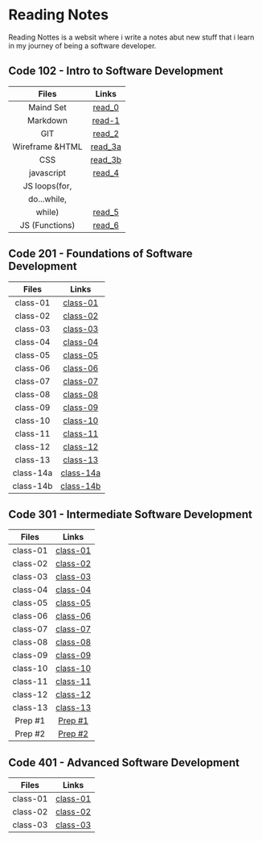 # Reading Notes

Reading Nottes is a websit where i write a notes abut new stuff that i learn in my journey of being a software developer.

## Code 102 - Intro to Software Development

|      Files      |         Links         |
| :-------------: | :-------------------: |
|    Maind Set    |  [read_0](read_0.md)  |
|    Markdown     |  [read-1](read-1.md)  |
|       GIT       |  [read_2](read_2.md)  |
| Wireframe &HTML | [read_3a](read_3a.md) |
|       CSS       | [read_3b](read_3b.md) |
|   javascript    |  [read_4](read_4.md)  |
|  JS loops(for,  |                       |
|   do...while,   |                       |
|     while)      |  [read_5](read_5.md)  |
| JS (Functions)  |  [read_6](read_6.md)  |

## Code 201 - Foundations of Software Development

|  Files   |          Links          |
| :------: | :---------------------: |
| class-01 | [class-01](class-01.md) |
| class-02 | [class-02](class-02.md) |
| class-03 | [class-03](class-03.md) |
| class-04 | [class-04](class-04.md) |
| class-05 | [class-05](class-05.md) |
| class-06 | [class-06](class-06.md) |
| class-07 | [class-07](class-07.md) |
| class-08 | [class-08](class-08.md) |
| class-09 | [class-09](class-09.md) |
| class-10 | [class-10](class-10.md) |
| class-11 | [class-11](class-11.md) |
| class-12 | [class-12](class-12.md) |
| class-13 | [class-13](class-13.md) |
| class-14a| [class-14a](class-14a.md) |
| class-14b| [class-14b](class-14b.md) |

## Code 301 - Intermediate Software Development

|  Files   |          Links          |
| :------: | :---------------------: |
| class-01 | [class-01](301-read_1.md) |
| class-02 | [class-02](301-read_2.md) |
| class-03 | [class-03](301-read_3.md) |
| class-04 | [class-04](301-read_4.md) |
| class-05 | [class-05](301-read_5.md) |
| class-06 | [class-06](301-read_6.md) |
| class-07 | [class-07](301-read_7.md) |
| class-08 | [class-08](301-read_8.md) |
| class-09 | [class-09](301-read_9.md) |
| class-10 | [class-10](301-read_10.md) |
| class-11 | [class-11](301-read_11.md) |
| class-12 | [class-12](301-read_12.md) |
| class-13 | [class-13](301-read_13.md) |
| Prep #1 | [Prep #1](Prep_1.md) |
| Prep #2 | [Prep #2](Prep_2.md) |


## Code 401 - Advanced Software Development

|  Files   |          Links          |
| :------: | :---------------------: |
| class-01 | [class-01](401-read_1.md) |
| class-02 | [class-02](401-read_2.md) |
| class-03 | [class-03](401-read_3.md) |

